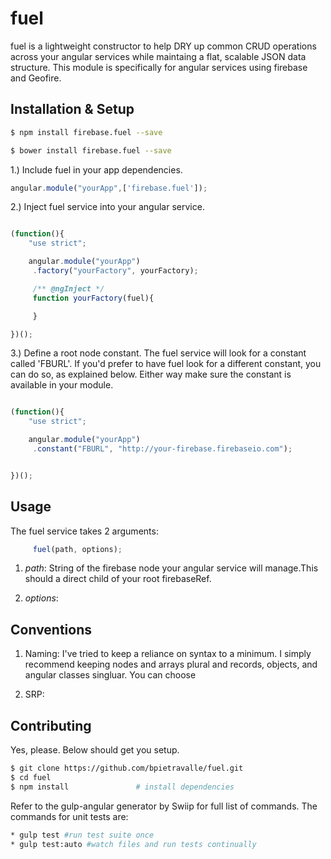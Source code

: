 # fuel

fuel is a lightweight constructor to help DRY up common CRUD operations across your angular
services while maintaing a flat, scalable JSON data structure. This module is specifically 
for angular services using firebase and Geofire. 


## Installation & Setup

```bash
$ npm install firebase.fuel --save
```

```bash
$ bower install firebase.fuel --save
```

1.) Include fuel in your app dependencies.

```javascript
angular.module("yourApp",['firebase.fuel']);
```
2.) Inject fuel service into your angular service.

```javascript

(function(){
    "use strict";

    angular.module("yourApp")
	 .factory("yourFactory", yourFactory);

	 /** @ngInject */
	 function yourFactory(fuel){

	 }

})();
```
3.) Define a root node constant.  The fuel service will look for a constant called 'FBURL'.
If you'd prefer to have fuel look for a different constant, you can do so, as explained below.
Either way make sure the constant is available in your module.

```javascript

(function(){
    "use strict";

    angular.module("yourApp")
	 .constant("FBURL", "http://your-firebase.firebaseio.com");


})();
```
## Usage

The fuel service takes 2 arguments:

```javascript
	 fuel(path, options);
```
1. _path_: String of the firebase node your angular service will manage.This should a direct child of your root firebaseRef.   

2. _options_: 

## Conventions

1. Naming: I've tried to keep a reliance on syntax to a minimum.  I simply recommend keeping nodes and arrays plural and records, objects, and angular classes singluar.  You can choose 

2. SRP: 


## Contributing

Yes, please.  Below should get you setup.

```bash
$ git clone https://github.com/bpietravalle/fuel.git
$ cd fuel
$ npm install               # install dependencies
```
Refer to the gulp-angular generator by Swiip for full list of commands. The commands
for unit tests are:

```bash
* gulp test #run test suite once
* gulp test:auto #watch files and run tests continually
```




